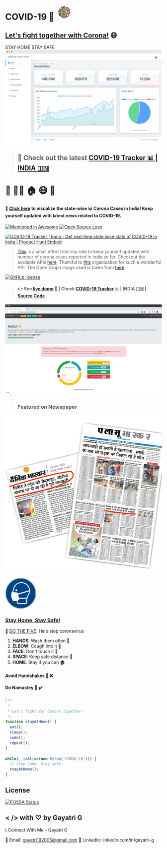 # COVID-19 🦠 <img src="./img/corona.gif" height="50px" width="50px" />  
## [Let's fight together with Corona!](https://corona-cases-india.netlify.com/) :mask:
STAY HOME STAY SAFE
[![🧭 COVID-19 Dashboard](./img/covid19-dashboard.png)](https://indiafightscorona.netlify.com/)

> ## 🚨 Check out the latest [**COVID-19 Tracker 📊 | INDIA 🇮🇳**](https://indiafightscorona.netlify.com/)

# :man: :blonde_woman: :house: :mask: :pray:


#### :mag_right: [Click here](https://corona-cases-india.netlify.com/) to visualize the state-wise :bar_chart: Corona Cases in India! Keep yourself updated with latest news related to COVID-19.

[![Mentioned in Awesome](https://awesome.re/mentioned-badge.svg)](https://github.com/NovelCOVID/awesome-novelcovid) [![Open Source Love](https://badges.frapsoft.com/os/v2/open-source.svg?v=103)](https://github.com/gayatri192005)

<a href="https://www.producthunt.com/posts/covid-19-tracker-india?utm_source=badge-featured&utm_medium=badge&utm_souce=badge-covid-19-tracker-india" target="_blank"><img src="https://api.producthunt.com/widgets/embed-image/v1/featured.svg?post_id=191600&theme=light" alt="COVID-19 Tracker | India - Get real-time state wise stats of COVID-19 in India | Product Hunt Embed" style="width: 250px; height: 54px;" width="250px" height="54px" /></a>

> [This](https://corona-cases-india.netlify.com/) is a small effort from my side to keep yourself updated with number of corona cases reported in India so far. Checkout the available APIs [here](https://covid-19-apis.postman.com/). Thankful to [this](https://github.com/covid19india) organization for such a wonderful API. The Open Graph image used is taken from [here](https://dribbble.com/shots/10789714-Stay-at-home-Stay-safe).

[![GitHub license](https://img.shields.io/github/license/gayatri192005/COVID19?logo=github)](https://github.com/gayatri192005/COVID19)

> #### :point_right: See [live demo](https://corona-cases-india.netlify.com/) :link: | Check [COVID-19 Tracker](https://indiafightscorona.netlify.app/) :bar_chart: | INDIA :india: | [Source Code](https://github.com/gayatri1920005/covid19api)

[![COVID-19 Tracker](./img/covid19screen.png)](http://corona-cases-india.netlify.com/)

> ### Featured on Newspaper

[![NEWSPAPER](./img/news.png)](https://github.com/vinitshahdeo/COVID19/)

<a href="https://indiafightscorona.netlify.app/"><img src="./img/mask-corona.png" height="100px" width="100px" alt="COVID-19 Tracker by Vinit Shahdeo"></a>

### [Stay Home, Stay Safe!](https://vinitshahdeo.github.io/COVID19/)

:wave: [DO THE FIVE](https://www.mohfw.gov.in/): Help stop coronavirus

1. **HANDS**: Wash them often :open_hands:
2. **ELBOW**: Cough into it :sneezing_face: 
3. **FACE**: Don't touch it :boy:
4. **SPACE**: Keep safe distance :walking:
5. **HOME**: Stay if you can :house:


#### Avoid Handshakes 🤝 ❌
#### Do Namastey 🙏 ✔️

```javascript
/**
 * 
 * Let's fight for Corona together!
 */
function stayAtHome() {
  eat();
  sleep();
  code();
  repeat();
}

while(_.isAlive(new Virus('COVID-19'))) {
  // Stay home, Stay safe
  stayAtHome();
}

```

## License

[![FOSSA Status](https://app.fossa.com/api/projects/git%2Bgithub.com%2Fvinitshahdeo%2FCOVID19.svg?type=large)](https://app.fossa.com/projects/git%2Bgithub.com%2Fvinitshahdeo%2FCOVID19?ref=badge_large)

## < /> with ♡ by Gayatri G

📞 Connect With Me – Gayatri G

📧 Email: gayatri192005@gmail.com
💼 LinkedIn: linkedin.com/in/gayatri-g

